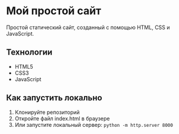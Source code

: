 # Мой простой сайт

Простой статический сайт, созданный с помощью HTML, CSS и JavaScript.

## Технологии
- HTML5
- CSS3
- JavaScript

## Как запустить локально
1. Клонируйте репозиторий
2. Откройте файл index.html в браузере
3. Или запустите локальный сервер: `python -m http.server 8000` 